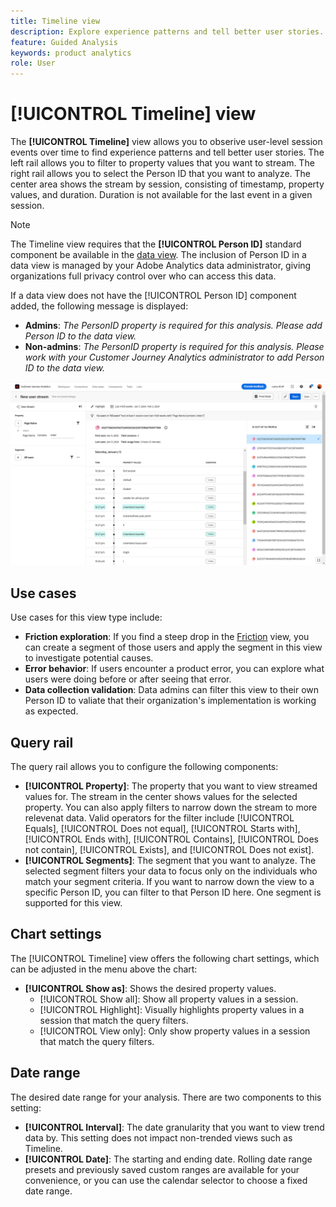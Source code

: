 ```yaml
---
title: Timeline view
description: Explore experience patterns and tell better user stories.
feature: Guided Analysis
keywords: product analytics
role: User
---
```

# [!UICONTROL Timeline] view

The **[!UICONTROL Timeline]** view allows you to obserive user-level session events over time to find experience patterns and tell better user stories. The left rail allows you to filter to property values that you want to stream. The right rail allows you to select the Person ID that you want to analyze. The center area shows the stream by session, consisting of timestamp, property values, and duration. Duration is not available for the last event in a given session.

>[!NOTE]
>
>The Timeline view requires that the **[!UICONTROL Person ID]** standard component be available in the [data view](/help/data-views/component-reference.md#optional). The inclusion of Person ID in a data view is managed by your Adobe Analytics data administrator, giving organizations full privacy control over who can access this data. 

If a data view does not have the [!UICONTROL Person ID] component added, the following message is displayed:

* **Admins**: *The PersonID property is required for this analysis. Please add Person ID to the data view.*
* **Non-admins**: *The PersonID property is required for this analysis. Please work with your Customer Journey Analytics administrator to add Person ID to the data view.*

![Timeline screenshot](../assets/timeline.png)

## Use cases

Use cases for this view type include:

* **Friction exploration**: If you find a steep drop in the [Friction](friction.md) view, you can create a segment of those users and apply the segment in this view to investigate potential causes.
* **Error behavior**: If users encounter a product error, you can explore what users were doing before or after seeing that error.
* **Data collection validation**: Data admins can filter this view to their own Person ID to valiate that their organization's implementation is working as expected.

## Query rail

The query rail allows you to configure the following components:

* **[!UICONTROL Property]**: The property that you want to view streamed values for. The stream in the center shows values for the selected property. You can also apply filters to narrow down the stream to more relevenat data. Valid operators for the filter include [!UICONTROL Equals], [!UICONTROL Does not equal], [!UICONTROL Starts with], [!UICONTROL Ends with], [!UICONTROL Contains], [!UICONTROL Does not contain], [!UICONTROL Exists], and [!UICONTROL Does not exist].
* **[!UICONTROL Segments]**: The segment that you want to analyze. The selected segment filters your data to focus only on the individuals who match your segment criteria. If you want to narrow down the view to a specific Person ID, you can filter to that Person ID here. One segment is supported for this view. 

## Chart settings

The [!UICONTROL Timeline] view offers the following chart settings, which can be adjusted in the menu above the chart:

* **[!UICONTROL Show as]**: Shows the desired property values.
  * [!UICONTROL Show all]: Show all property values in a session.
  * [!UICONTROL Highlight]: Visually highlights property values in a session that match the query filters.
  * [!UICONTROL View only]: Only show property values in a session that match the query filters.

## Date range

The desired date range for your analysis. There are two components to this setting:

* **[!UICONTROL Interval]**: The date granularity that you want to view trend data by. This setting does not impact non-trended views such as Timeline.
* **[!UICONTROL Date]**: The starting and ending date. Rolling date range presets and previously saved custom ranges are available for your convenience, or you can use the calendar selector to choose a fixed date range.
